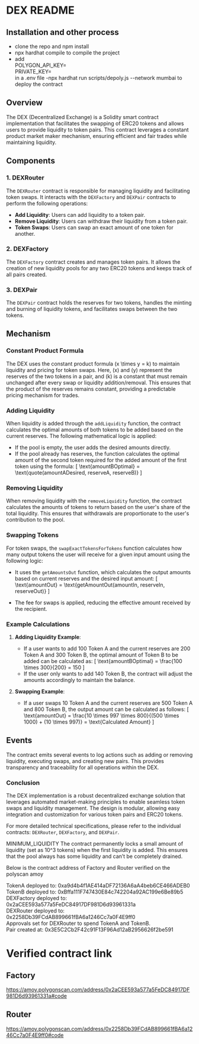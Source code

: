 #  DEX README

## Installation and other process
- clone the repo and npm install <br/>
- npx hardhat compile to compile the project  <br/>
- add <br/> 
  POLYGON_API_KEY= <br/>
  PRIVATE_KEY= <br/>
  in a .env file
-npx hardhat run scripts/depoly.js --network mumbai    to deploy the contract

## Overview

The DEX (Decentralized Exchange) is a Solidity smart contract implementation that facilitates the swapping of ERC20 tokens and allows users to provide liquidity to token pairs. This contract leverages a constant product market maker mechanism, ensuring efficient and fair trades while maintaining liquidity.

## Components

### 1. **DEXRouter**
The `DEXRouter` contract is responsible for managing liquidity and facilitating token swaps. It interacts with the `DEXFactory` and `DEXPair` contracts to perform the following operations:

- **Add Liquidity**: Users can add liquidity to a token pair.
- **Remove Liquidity**: Users can withdraw their liquidity from a token pair.
- **Token Swaps**: Users can swap an exact amount of one token for another.

### 2. **DEXFactory**
The `DEXFactory` contract creates and manages token pairs. It allows the creation of new liquidity pools for any two ERC20 tokens and keeps track of all pairs created.

### 3. **DEXPair**
The `DEXPair` contract holds the reserves for two tokens, handles the minting and burning of liquidity tokens, and facilitates swaps between the two tokens.

## Mechanism

### Constant Product Formula
The  DEX uses the constant product formula \(x \times y = k\) to maintain liquidity and pricing for token swaps. Here, \(x\) and \(y\) represent the reserves of the two tokens in a pair, and \(k\) is a constant that must remain unchanged after every swap or liquidity addition/removal. This ensures that the product of the reserves remains constant, providing a predictable pricing mechanism for trades.

### Adding Liquidity
When liquidity is added through the `addLiquidity` function, the contract calculates the optimal amounts of both tokens to be added based on the current reserves. The following mathematical logic is applied:

- If the pool is empty, the user adds the desired amounts directly.
- If the pool already has reserves, the function calculates the optimal amount of the second token required for the added amount of the first token using the formula:
  \[
  \text{amountBOptimal} = \text{quote(amountADesired, reserveA, reserveB)}
  \]

### Removing Liquidity
When removing liquidity with the `removeLiquidity` function, the contract calculates the amounts of tokens to return based on the user's share of the total liquidity. This ensures that withdrawals are proportionate to the user's contribution to the pool.

### Swapping Tokens
For token swaps, the `swapExactTokensForTokens` function calculates how many output tokens the user will receive for a given input amount using the following logic:

- It uses the `getAmountsOut` function, which calculates the output amounts based on current reserves and the desired input amount:
  \[
  \text{amountOut} = \text{getAmountOut(amountIn, reserveIn, reserveOut)}
  \]
  
- The fee for swaps is applied, reducing the effective amount received by the recipient.

### Example Calculations

1. **Adding Liquidity Example**:
   - If a user wants to add 100 Token A and the current reserves are 200 Token A and 300 Token B, the optimal amount of Token B to be added can be calculated as:
   \[
   \text{amountBOptimal} = \frac{100 \times 300}{200} = 150
   \]
   - If the user only wants to add 140 Token B, the contract will adjust the amounts accordingly to maintain the balance.

2. **Swapping Example**:
   - If a user swaps 10 Token A and the current reserves are 500 Token A and 800 Token B, the output amount can be calculated as follows:
   \[
   \text{amountOut} = \frac{10 \times 997 \times 800}{(500 \times 1000) + (10 \times 997)} = \text{Calculated Amount}
   \]

## Events
The contract emits several events to log actions such as adding or removing liquidity, executing swaps, and creating new pairs. This provides transparency and traceability for all operations within the DEX.

### Conclusion
The  DEX implementation is a robust decentralized exchange solution that leverages automated market-making principles to enable seamless token swaps and liquidity management. The design is modular, allowing easy integration and customization for various token pairs and ERC20 tokens. 

For more detailed technical specifications, please refer to the individual contracts: `DEXRouter`, `DEXFactory`, and `DEXPair`.



MINIMUM_LIQUIDITY
The contract permanently locks a small amount of liquidity (set as 10^3 tokens) when the first liquidity is added. This ensures that the pool always has some liquidity and can’t be completely drained.

Below is the contract address of Factory and Router verified on the polyscan amoy 

           

TokenA deployed to: 0xa9d4b4f1AE414aDF72136A6aA4beb6CE466ADEB0 <br/>
TokenB deployed to: 0xBffa111F747430E84c742204a92AC199e6Be89b5 <br/>
DEXFactory deployed to: 0x2aCEE593a577a5FeDC84917DF981D6d93961331a <br/>
DEXRouter deployed to: 0x2258Db39FCdAB899661fBA6a1246Cc7a0F4E9ff0 <br/>
Approvals set for DEXRouter to spend TokenA and TokenB. <br/>
Pair created at: 0x3E5C2Cb2F42c91F13F96Ad12aB2956626f2be591



# Verified contract link 
## Factory 
https://amoy.polygonscan.com/address/0x2aCEE593a577a5FeDC84917DF981D6d93961331a#code    

## Router
https://amoy.polygonscan.com/address/0x2258Db39FCdAB899661fBA6a1246Cc7a0F4E9ff0#code
